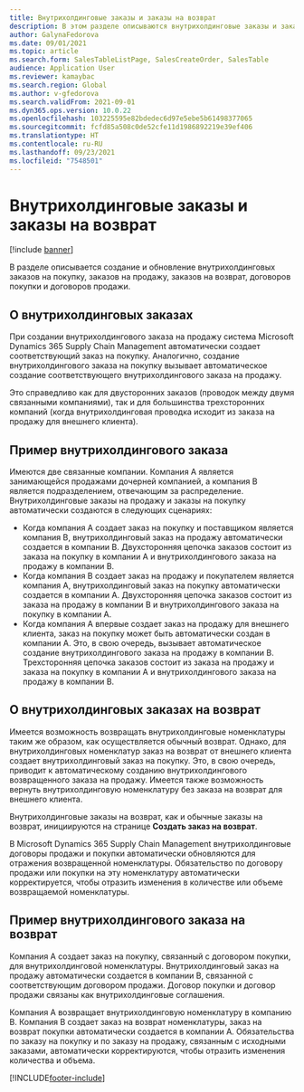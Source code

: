 ```yaml
---
title: Внутрихолдинговые заказы и заказы на возврат
description: В этом разделе описываются внутрихолдинговые заказы и заказы на возврат
author: GalynaFedorova
ms.date: 09/01/2021
ms.topic: article
ms.search.form: SalesTableListPage, SalesCreateOrder, SalesTable
audience: Application User
ms.reviewer: kamaybac
ms.search.region: Global
ms.author: v-gfedorova
ms.search.validFrom: 2021-09-01
ms.dyn365.ops.version: 10.0.22
ms.openlocfilehash: 103225595e82bdedec6d97e5ebe5b61498377065
ms.sourcegitcommit: fcfd85a508c0de52cfe11d1986892219e39ef406
ms.translationtype: HT
ms.contentlocale: ru-RU
ms.lasthandoff: 09/23/2021
ms.locfileid: "7548501"
---
```

# <a name="intercompany-orders-and-return-orders"></a>Внутрихолдинговые заказы и заказы на возврат

[!include [banner](../../includes/banner.md)]

В разделе описывается создание и обновление внутрихолдинговых заказов на покупку, заказов на продажу, заказов на возврат, договоров покупки и договоров продажи.

## <a name="about-intercompany-orders"></a>О внутрихолдинговых заказах

При создании внутрихолдингового заказа на продажу система Microsoft Dynamics 365 Supply Chain Management автоматически создает соответствующий заказ на покупку. Аналогично, создание внутрихолдингового заказа на покупку вызывает автоматическое создание соответствующего внутрихолдингового заказа на продажу.

Это справедливо как для двусторонних заказов (проводок между двумя связанными компаниями), так и для большинства трехсторонних компаний (когда внутрихолдинговая проводка исходит из заказа на продажу для внешнего клиента).

## <a name="intercompany-order-example"></a>Пример внутрихолдингового заказа

Имеются две связанные компании. Компания A является занимающейся продажами дочерней компанией, а компания B является подразделением, отвечающим за распределение. Внутрихолдинговые заказы на продажу и заказы на покупку автоматически создаются в следующих сценариях:

- Когда компания A создает заказ на покупку и поставщиком является компания B, внутрихолдинговый заказ на продажу автоматически создается в компании B. Двухсторонняя цепочка заказов состоит из заказа на покупку в компании A и внутрихолдингового заказа на продажу в компании B.
- Когда компания В создает заказ на продажу и покупателем является компания А, внутрихолдинговый заказ на покупку автоматически создается в компании А. Двухсторонняя цепочка заказов состоит из заказа на продажу в компании В и внутрихолдингового заказа на покупку в компании А.
- Когда компания A впервые создает заказ на продажу для внешнего клиента, заказ на покупку может быть автоматически создан в компании A. Это, в свою очередь, вызывает автоматическое создание внутрихолдингового заказа на продажу в компании B. Трехсторонняя цепочка заказов состоит из заказа на продажу и заказа на покупку в компании A и внутрихолдингового заказа на продажу в компании В.

## <a name="about-intercompany-return-orders"></a>О внутрихолдинговых заказах на возврат

Имеется возможность возвращать внутрихолдинговые номенклатуры таким же образом, как осуществляется обычный возврат. Однако, для внутрихолдинговых номенклатур заказ на возврат от внешнего клиента создает внутрихолдинговый заказ на покупку. Это, в свою очередь, приводит к автоматическому созданию внутрихолдингового возвращенного заказа на продажу. Имеется также возможность вернуть внутрихолдинговую номенклатуру без заказа на возврат для внешнего клиента.

Внутрихолдинговые заказы на возврат, как и обычные заказы на возврат, инициируются на странице **Создать заказ на возврат**.

В Microsoft Dynamics 365 Supply Chain Management внутрихолдинговые договоры продажи и покупки автоматически обновляются для отражения возвращенной номенклатуры. Обязательство по договору продажи или покупки на эту номенклатуру автоматически корректируется, чтобы отразить изменения в количестве или объеме возвращаемой номенклатуры.

## <a name="intercompany-return-order-example"></a>Пример внутрихолдингового заказа на возврат

Компания А создает заказ на покупку, связанный с договором покупки, для внутрихолдинговой номенклатуры. Внутрихолдинговый заказ на продажу автоматически создается в компании В, связанной с соответствующим договором продажи. Договор покупки и договор продажи связаны как внутрихолдинговые соглашения.

Компания А возвращает внутрихолдинговую номенклатуру в компанию В. Компания В создает заказ на возврат номенклатуры, заказ на возврат покупки автоматически создается в компании А. Обязательства по заказу на покупку и по заказу на продажу, связанным с исходными заказами, автоматически корректируются, чтобы отразить изменения количества и объема.

[!INCLUDE[footer-include](../../includes/footer-banner.md)]
